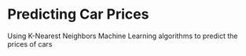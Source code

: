 # Predicting Car Prices
 Using K-Nearest Neighbors Machine Learning algorithms to predict the prices of cars
